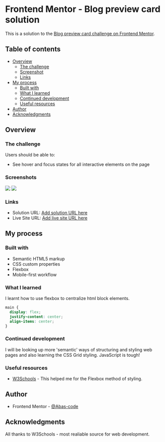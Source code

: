 # Frontend Mentor - Blog preview card solution

This is a solution to the [Blog preview card challenge on Frontend Mentor](https://www.frontendmentor.io/challenges/blog-preview-card-ckPaj01IcS).

## Table of contents

- [Overview](#overview)
  - [The challenge](#the-challenge)
  - [Screenshot](#screenshot)
  - [Links](#links)
- [My process](#my-process)
  - [Built with](#built-with)
  - [What I learned](#what-i-learned)
  - [Continued development](#continued-development)
  - [Useful resources](#useful-resources)
- [Author](#author)
- [Acknowledgments](#acknowledgments)


## Overview

### The challenge

Users should be able to:
- See hover and focus states for all interactive elements on the page

### Screenshots

![](./screenshot.jpg)
![](./screenshot.jpg)

### Links

- Solution URL: [Add solution URL here](https://your-solution-url.com)
- Live Site URL: [Add live site URL here](https://your-live-site-url.com)


## My process

### Built with

- Semantic HTML5 markup
- CSS custom properties
- Flexbox
- Mobile-first workflow

### What I learned

I learnt how to use flexbox to centralize html block elements.

```css
main {
  display: flex;
  justify-content: center;
  align-items: center;
}
```

### Continued development

I will be looking up more 'semantic' ways of structuring and styling web pages and also learning the CSS Grid styling.
JavaScript is tough!

### Useful resources

- [W3Schools](https://www.w3schools.com) - This helped me for the Flexbox method of styling.


## Author

- Frontend Mentor - [@Abas-code](https://www.frontendmentor.io/profile/Abas-code)


## Acknowledgments

All thanks to W3Schools - most realiable source for web development.